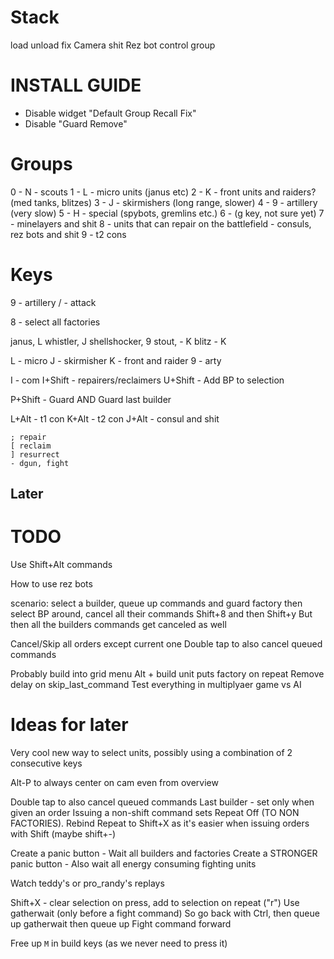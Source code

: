 # Stack

load unload fix
Camera shit
Rez bot control group

# INSTALL GUIDE

* Disable widget "Default Group Recall Fix"
* Disable "Guard Remove"

# Groups

0 - N - scouts 
1 - L - micro units (janus etc)
2 - K - front units and raiders? (med tanks, blitzes)
3 - J - skirmishers (long range, slower)
4 - 9 - artillery (very slow)
5 - H - special (spybots, gremlins etc.)
6 - (g key, not sure yet)
7 - minelayers and shit
8 - units that can repair on the battlefield - consuls, rez bots and shit
9 - t2 cons

# Keys

9 - artillery
/ - attack

8 - select all factories

janus, L
whistler, J
shellshocker, 9
stout, - K
blitz - K

L - micro
J - skirmisher
K - front and raider
9 - arty

I - com
I+Shift - repairers/reclaimers
U+Shift - Add BP to selection

P+Shift - Guard AND Guard last builder

L+Alt - t1 con
K+Alt - t2 con
J+Alt - consul and shit

```
; repair
[ reclaim
] resurrect
- dgun, fight

```






## Later

# TODO
Use Shift+Alt commands

How to use rez bots

scenario: select a builder, queue up commands and guard factory
then select BP around, cancel all their commands Shift+8 and then Shift+y
But then all the builders commands get canceled as well


Cancel/Skip all orders except current one
Double tap to also cancel queued commands

Probably build into grid menu Alt + build unit puts factory on repeat
Remove delay on skip_last_command
Test everything in multiplyaer game vs AI



# Ideas for later

Very cool new way to select units, possibly using a combination of 2
consecutive keys

Alt-P to always center on cam even from overview

Double tap to also cancel queued commands
Last builder - set only when given an order
Issuing a non-shift command sets Repeat Off (TO NON FACTORIES).
Rebind Repeat to Shift+X as it's easier when issuing orders with Shift (maybe shift+-)

Create a panic button - Wait all builders and factories
Create a STRONGER panic button - Also wait all energy consuming fighting units

Watch teddy's or pro_randy's replays

Shift+X - clear selection on press, add to selection on repeat ("r")
Use gatherwait (only before a fight command)
So go back with Ctrl, then queue up gatherwait then queue up Fight command forward

Free  up `M` in build keys (as we never need to press it)
